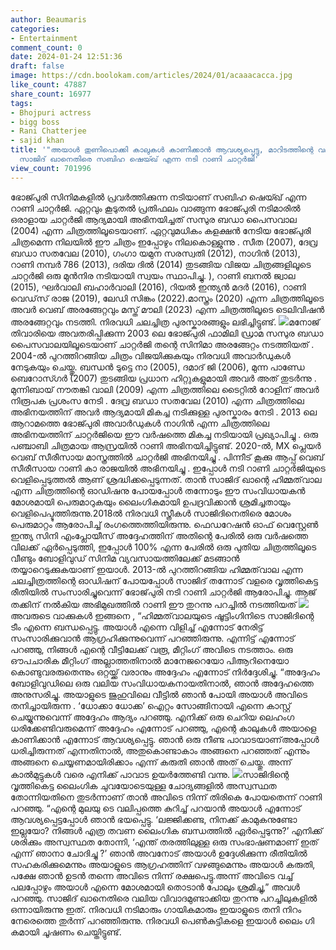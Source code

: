 ```yaml
---
author: Beaumaris
categories:
- Entertainment
comment_count: 0
date: 2024-01-24 12:51:36
draft: false
image: https://cdn.boolokam.com/articles/2024/01/acaaacacca.jpg
like_count: 47887
share_count: 16977
tags:
- Bhojpuri actress
- bigg boss
- Rani Chatterjee
- sajid khan
title: '"അയാൾ തുണിപൊക്കി കാലുകൾ കാണിക്കാൻ ആവശ്യപ്പെട്ടു, മാറിടത്തിന്റെ വലിപ്പം ചോദിച്ചു"  സംവിധായകൻ
  സാജിദ് ഖാനെതിരെ സബിഹ ഷെയ്ഖ് എന്ന നടി റാണി ചാറ്റർജി'
view_count: 701996
---
```


ഭോജ്പുരി സിനിമകളിൽ പ്രവർത്തിക്കുന്ന നടിയാണ് സബിഹ ഷെയ്ഖ് എന്ന റാണി ചാറ്റർജി. ഏറ്റവും കൂടുതൽ പ്രതിഫലം വാങ്ങുന്ന ഭോജ്പുരി നടിമാരിൽ ഒരാളായ ചാറ്റർജി ആദ്യമായി അഭിനയിച്ചത് സസുര ബഡാ പൈസവാല (2004) എന്ന ചിത്രത്തിലൂടെയാണ്. ഏറ്റവുമധികം കളക്ഷൻ നേടിയ ഭോജ്പുരി ചിത്രമെന്ന നിലയിൽ ഈ ചിത്രം ഇപ്പോഴും നിലകൊള്ളുന്നു . സീത (2007), ദേവ്ര ബഡാ സതവേല (2010), ഗംഗാ യമുന സരസ്വതി (2012), നാഗിൻ (2013), റാണി നമ്പർ 786 (2013), ദരിയ ദിൽ (2014) തുടങ്ങിയ വിജയ ചിത്രങ്ങളിലൂടെ ചാറ്റർജി ഒരു മുൻനിര നടിയായി സ്വയം സ്ഥാപിച്ചു. ), റാണി ബനൽ ജ്വാല (2015), ഘർവാലി ബഹാർവാലി (2016), റിയൽ ഇന്ത്യൻ മദർ (2016), റാണി വെഡ്‌സ് രാജ (2019), ലേഡി സിങ്കം (2022).മാസ്ത്രം (2020) എന്ന ചിത്രത്തിലൂടെ അവർ വെബ് അരങ്ങേറ്റവും മസ്ത് മൗലി (2023) എന്ന ചിത്രത്തിലൂടെ ടെലിവിഷൻ അരങ്ങേറ്റവും നടത്തി. നിരവധി ചലച്ചിത്ര പുരസ്കാരങ്ങളും ലഭിച്ചിട്ടുണ്ട്. ![](https://cdn.boolokam.com/articles/2024/01/acaaacacca.jpg)മനോജ് തിവാരിയെ അവതരിപ്പിക്കുന്ന 2003 ലെ ഭോജ്പുരി ഫാമിലി ഡ്രാമ സസുര ബഡാ പൈസവാലയിലൂടെയാണ് ചാറ്റർജി തന്റെ സിനിമാ അരങ്ങേറ്റം നടത്തിയത് . 2004-ൽ പുറത്തിറങ്ങിയ ചിത്രം വിജയിക്കുകയും നിരവധി അവാർഡുകൾ നേടുകയും ചെയ്തു. ബന്ധൻ ടുട്ടെ നാ (2005), ദമാദ് ജി (2006), മുന്ന പാണ്ഡേ ബെറോസ്ഗർ (2007) തുടങ്ങിയ പ്രധാന ഹിറ്റുകളുമായി അവർ അത് തുടർന്നു . മുന്നിബായ് നൗതങ്കി വാലി (2009) എന്ന ചിത്രത്തിലെ ടൈറ്റിൽ റോളിന് അവർ നിരൂപക പ്രശംസ നേടി . ദേവ്ര ബഡാ സതവേല (2010) എന്ന ചിത്രത്തിലെ അഭിനയത്തിന് അവർ ആദ്യമായി മികച്ച നടിക്കുള്ള പുരസ്കാരം നേടി . 2013 ലെ ആറാമത്തെ ഭോജ്പുരി അവാർഡുകൾ നാഗിൻ എന്ന ചിത്രത്തിലെ അഭിനയത്തിന് ചാറ്റർജിയെ ഈ വർഷത്തെ മികച്ച നടിയായി പ്രഖ്യാപിച്ചു . ഒരു പഞ്ചാബി ചിത്രമായ ആസ്രയിൽ റാണി അഭിനയിച്ചിട്ടുണ്ട്. 2020-ൽ, MX പ്ലെയർ വെബ് സീരീസായ മാസ്ത്രത്തിൽ ചാറ്റർജി അഭിനയിച്ചു . പിന്നീട് കൂക്കു ആപ്പ് വെബ് സീരീസായ റാണി കാ രാജയിൽ അഭിനയിച്ചു . ഇപ്പോൾ നടി റാണി ചാറ്റർജിയുടെ വെളിപ്പെടുത്തൽ ആണ് ശ്രദ്ധിക്കപ്പെടുന്നത്. താൻ സാജിദ് ഖാന്റെ ഹിമ്മത്‌വാല എന്ന ചിത്രത്തിന്റെ ഓഡിഷനു പോയപ്പോൾ തന്നോടും ഈ സംവിധായകൻ മോശമായി പെരുമാറുകയും ലൈംഗികമായി ഉപദ്രവിക്കാൻ ശ്രമിച്ചതായും വെളിപെപ്ടുത്തിരുന്നു.2018ൽ നിരവധി സ്ത്രീകൾ സാജിദിനെതിരെ മോശം പെരുമാറ്റം ആരോപിച്ച് രംഗത്തെത്തിയിരുന്നു. ഫെഡറേഷൻ ഓഫ് വെസ്റ്റേൺ ഇന്ത്യ സിനി എംപ്ലോയീസ് അദ്ദേഹത്തിന് അതിന്റെ പേരിൽ ഒരു വർഷത്തെ വിലക്ക് ഏർപ്പെടുത്തി, ഇപ്പോൾ 100% എന്ന പേരിൽ ഒരു പുതിയ ചിത്രത്തിലൂടെ വീണ്ടും ബോളിവുഡ് സിനിമ വ്യവസായത്തിലേക്ക് മടങ്ങാൻ തയ്യാറെടുക്കുകയാണ് ഇയാൾ. 2013-ൽ പുറത്തിറങ്ങിയ ഹിമ്മത്‌വാല എന്ന ചലച്ചിത്രത്തിന്റെ ഓഡിഷന് പോയപ്പോൾ സാജിദ് തന്നോട് വളരെ വൃത്തികെട്ട രീതിയിൽ സംസാരിച്ചുവെന്ന് ഭോജ്‌പുരി നടി റാണി ചാറ്റർജി ആരോപിച്ചു. ആജ് തക്കിന് നൽകിയ അഭിമുഖത്തിൽ റാണി ഈ തുറന്നു പറച്ചിൽ നടത്തിയത് ![](https://cdn.boolokam.com/articles/2024/01/wffwfwwf.webp)അവരുടെ വാക്കുകൾ ഇങ്ങനെ , “ഹിമ്മത്‌വാലയുടെ ഷൂട്ടിംഗിനിടെ സാജിദിന്റെ ടീം എന്നെ ബന്ധപ്പെട്ടു. അയാൾ എന്നെ വിളിച്ച് എന്നോട് നേരിട്ട് സംസാരിക്കുവാൻ ആഗ്രഹിക്കുന്നുവെന്ന് പറഞ്ഞിരുന്നു. എന്നിട്ട് എന്നോട് പറഞ്ഞു, നിങ്ങൾ എന്റെ വീട്ടിലേക്ക് വരൂ, മീറ്റിംഗ് അവിടെ നടത്താം. ഒരു ഔപചാരിക മീറ്റിംഗ് അല്ലാത്തതിനാൽ മാനേജറെയോ പിആറിനെയോ കൊണ്ടുവരരുതെന്നും ഒറ്റയ്ക്ക് വരാനും അദ്ദേഹം എന്നോട് നിർദ്ദേശിച്ചു. “അദ്ദേഹം ബോളിവുഡിലെ ഒരു വലിയ സംവിധായകനായതിനാൽ, ഞാൻ അദ്ദേഹത്തെ അനുസരിച്ചു. അയാളുടെ ജുഹുവിലെ വീട്ടിൽ ഞാൻ പോയി അയാൾ അവിടെ തനിച്ചായിരുന്ന . ‘ധോക്കാ ധോക്ക’ ഐറ്റം സോങ്ങിനായി എന്നെ കാസ്റ്റ് ചെയ്യുന്നുവെന്ന് അദ്ദേഹം ആദ്യം പറഞ്ഞു. എനിക്ക് ഒരു ചെറിയ ലെഹംഗ ധരിക്കേണ്ടിവരുമെന്ന് അദ്ദേഹം എന്നോട് പറഞ്ഞു, എന്റെ കാലുകൾ അയാളെ കാണിക്കാൻ എന്നോട് ആവശ്യപ്പെട്ടു. ഞാൻ ഒരു നീണ്ട പാവാടയാണ്അപ്പോൾ ധരിച്ചിരുന്നത് എന്നതിനാൽ, അതുകൊണ്ടാകാം അങ്ങനെ പറഞ്ഞത് എന്നും അങ്ങനെ ചെയ്യണമായിരിക്കാം എന്ന് കരുതി ഞാൻ അത് ചെയ്തു. അന്ന് കാൽമുട്ടുകൾ വരെ എനിക്ക് പാവാട ഉയർത്തേണ്ടി വന്നു. ![](https://cdn.boolokam.com/articles/2024/01/acacaaac.jpg)സാജിദിന്റെ വൃത്തികെട്ട ലൈംഗിക ചുവയോടെയുള്ള ചോദ്യങ്ങളിൽ അസ്വസ്ഥത തോന്നിയതിനെ തുടർന്നാണ് താൻ അവിടെ നിന്ന് തിരികെ പോയതെന്ന് റാണി പറഞ്ഞു. “എന്റെ മുലയു ടെ വലിപ്പത്തെ കുറിച്ച് പറയാൻ അയാൾ എന്നോട് ആവശ്യപ്പെട്ടപ്പോൾ ഞാൻ ഭയപ്പെട്ടു. ‘ലജ്ജിക്കണ്ട, നിനക്ക് കാമുകനുണ്ടോ ഇല്ലയോ? നിങ്ങൾ എത്ര തവണ ലൈംഗിക ബന്ധത്തിൽ ഏർപ്പെടുന്നു?’ എനിക്ക് ശരിക്കും അസ്വസ്ഥത തോന്നി, ‘എന്ത് തരത്തിലുള്ള ഒരു സംഭാഷണമാണ് ഇത് എന്ന് ഞാനാ ചോദിച്ചു ?’ ഞാൻ അവനോട് അയാൾ ഉദ്ദേശിക്കുന്ന രീതിയിൽ സഹകരിക്കുമെന്നും അയാളുടെ ആഗ്രഹത്തിന് വഴങ്ങുമെന്നും അയാൾ കരുതി, പക്ഷേ ഞാൻ ഉടൻ തന്നെ അവിടെ നിന്ന് രക്ഷപെട്ടു.അന്ന് അവിടെ വച്ച് പലപ്പോഴും അയാൾ എന്നെ മോശമായി തൊടാൻ പോലും ശ്രമിച്ചു,” അവൾ പറഞ്ഞു. സാജിദ് ഖാനെതിരെ വലിയ വിവാദമുണ്ടാക്കിയ തുറന്നു പറച്ചിലുകളിൽ ഒന്നായിരുന്നു ഇത്. നിരവധി നടിമാരും ഗായികമാരും ഇയാളുടെ തനി നിറം നേരെത്തെ തുർന്ന് പറഞ്ഞിരുന്നു. നിരവധി പെൺകുട്ടികളെ ഇയാൾ ലൈം ഗി കമായി ചൂഷണം ചെയ്തിട്ടുണ്ട്.